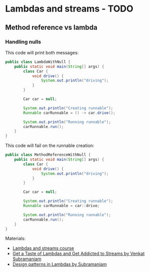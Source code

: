 # Lambdas and streams - TODO

## Method reference vs lambda

### Handling nulls

This code will print both messages:
```java
public class LambdaWithNull {
    public static void main(String[] args) {
        class Car {
            void drive() {
                System.out.println("driving");
            }
        }

        Car car = null;

        System.out.println("Creating runnable");
        Runnable carRunnable = () -> car.drive();

        System.out.println("Running runnable");
        carRunnable.run();
    }
}
```

This code will fail on the runnable creation:
```java
public class MethodReferenceWithNull {
    public static void main(String[] args) {
        class Car {
            void drive() {
                System.out.println("driving");
            }
        }

        Car car = null;

        System.out.println("Creating runnable");
        Runnable carRunnable = car::drive;

        System.out.println("Running runnable");
        carRunnable.run();
    }
}
```

Materials:
* [Lambdas and streams course](https://blogs.oracle.com/thejavatutorials/jdk-8-massive-open-and-online-course:-lambdas-and-streams-introduction)
* [Get a Taste of Lambdas and Get Addicted to Streams by Venkat Subramaniam](https://www.youtube.com/watch?v=1OpAgZvYXLQ)
* [Design patterns in Lambdas by Subramaniam](https://www.youtube.com/watch?v=e4MT_OguDKg)
